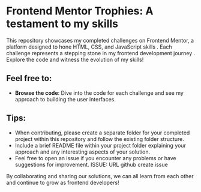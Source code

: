 # Frontend Mentor Trophies: A testament to my skills 

This repository showcases my completed challenges on Frontend Mentor, a platform designed to hone HTML, CSS, and JavaScript skills . Each challenge represents a stepping stone in my frontend development journey . Explore the code and witness the evolution of my skills!

## Feel free to:

- **Browse the code**: Dive into the code for each challenge and see my approach to building the user interfaces.

## Tips:

- When contributing, please create a separate folder for your completed project within this repository and follow the existing folder structure.
- Include a brief README file within your project folder explaining your approach and any interesting aspects of your solution.
- Feel free to open an issue if you encounter any problems or have suggestions for improvement. ISSUE: URL github create issue

By collaborating and sharing our solutions, we can all learn from each other and continue to grow as frontend developers!
